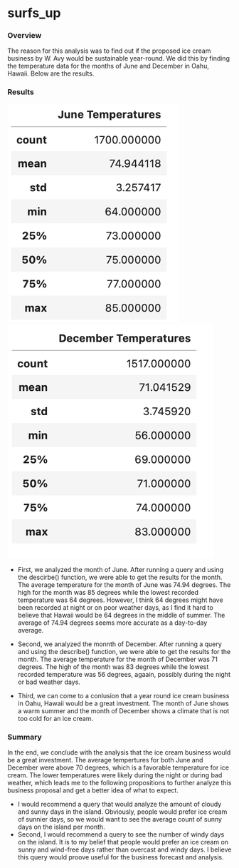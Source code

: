 # surfs_up
### Overview
The reason for this analysis was to find out if the proposed ice cream business by W. Avy would be sustainable year-round. We did this by finding the temperature data for the months of June and December in Oahu, Hawaii. Below are the results.
### Results

![June Data](https://github.com/jgarciat1/surfs_up/blob/main/june_temps.png)
![December Data](https://github.com/jgarciat1/surfs_up/blob/main/december_temps.png)

- First, we analyzed the month of June. After running a query and using the descirbe() function, we were able to get the results for the month. The average temperature for the month of June was 74.94 degrees. The high for the month was 85 degrees while the lowest recorded temperature was 64 degrees. However, I think 64 degrees might have been recorded at night or on poor weather days, as I find it hard to believe that Hawaii would be 64 degrees in the middle of summer. The average of 74.94 degrees seems more accurate as a day-to-day average. 

- Second, we analyzed the monnth of December. After running a query and using the describe() function, we were able to get the results for the month. The average temperature for the month of December was 71 degrees. The high of the month was 83 degrees while the lowest recorded temperature was 56 degrees, agaain, possibly during the night or bad weather days.

- Third, we can come to a conlusion that a year round ice cream business in Oahu, Hawaii would be a great investment. The month of June shows a warm summer and the month of December shows a climate that is not too cold for an ice cream. 
### Summary
In the end, we conclude with the analysis that the ice cream business would be a great investment. The average tempertures for both June and December were above 70 degrees, which is a favorable temperature for ice cream. The lower temperatures were likely during the night or during bad weather, which leads me to the following propositions to further analyze this business proposal and get a better idea of what to expect. 
- I would recommend a query that would analyze the amount of cloudy and sunny days in the island. Obviously, people would prefer ice cream of sunnier days, so we would want to see the average count of sunny days on the island per month. 
- Second, I would recommend a query to see the number of windy days on the island. It is to my belief that people would prefer an ice cream on sunny and wind-free days rather than overcast and windy days. I believe this query would proove useful for the business forecast and analysis.
